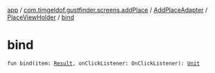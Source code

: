 [app](../../../index.md) / [com.timgeldof.gustfinder.screens.addPlace](../../index.md) / [AddPlaceAdapter](../index.md) / [PlaceViewHolder](index.md) / [bind](./bind.md)

# bind

`fun bind(item: `[`Result`](../../../com.timgeldof.gustfinder.network.models.search-api/-result/index.md)`, onClickListener: OnClickListener): `[`Unit`](https://kotlinlang.org/api/latest/jvm/stdlib/kotlin/-unit/index.html)